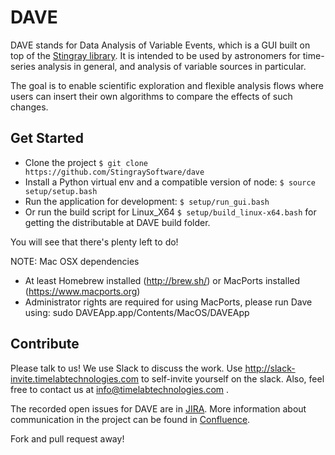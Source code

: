 # DAVE

DAVE stands for Data Analysis of Variable Events, which is a GUI built on top of
the [Stingray library](https://github.com/StingraySoftware/stingray). It is
intended to be used by astronomers for time-series analysis in general, and
analysis of variable sources in particular.

The goal is to enable scientific exploration and flexible analysis flows where
users can insert their own algorithms to compare the effects of such changes.

## Get Started

* Clone the project `$ git clone https://github.com/StingraySoftware/dave`
* Install a Python virtual env and a compatible version of node: `$ source setup/setup.bash`
* Run the application for development: `$ setup/run_gui.bash`
* Or run the build script for Linux_X64 `$ setup/build_linux-x64.bash` for getting the distributable at DAVE build folder.

You will see that there's plenty left to do!

NOTE: Mac OSX dependencies
* At least Homebrew installed (http://brew.sh/) or MacPorts installed (https://www.macports.org)
* Administrator rights are required for using MacPorts, please run Dave using: sudo DAVEApp.app/Contents/MacOS/DAVEApp 


## Contribute

Please talk to us! We use Slack to discuss the work. Use http://slack-invite.timelabtechnologies.com to self-invite yourself on the slack. Also, feel free to contact us at info@timelabtechnologies.com .

The recorded open issues for DAVE are in [JIRA](https://timelabdev.com/jira/projects/DAVE). More information about communication in the project can be found in [Confluence](https://timelabdev.com/wiki/display/DAVE/Source+code+and+communication).

Fork and pull request away!
